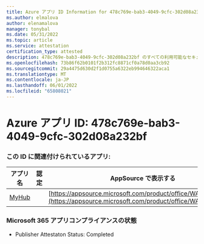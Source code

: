 ```yaml
---
title: Azure アプリ ID Information for 478c769e-bab3-4049-9cfc-302d08a232bf
ms.author: elmalova
author: elenamalova
manager: tonybal
ms.date: 05/31/2022
ms.topic: article
ms.service: attestation
certification_type: attested
description: 478c769e-bab3-4049-9cfc-302d08a232bf のすべての利用可能なセキュリティとコンプライアンス情報。
ms.openlocfilehash: 73b86f62b0101f2b312fc8871cf0a78d0aa3cb92
ms.sourcegitcommit: 29a4475d630d2f1d0755a6322eb994646322aca1
ms.translationtype: MT
ms.contentlocale: ja-JP
ms.lasthandoff: 06/01/2022
ms.locfileid: "65808021"
---
```

# <a name="azure-app-id-478c769e-bab3-4049-9cfc-302d08a232bf"></a>Azure アプリ ID: 478c769e-bab3-4049-9cfc-302d08a232bf


### <a name="apps-associated-with-this-id"></a>この ID に関連付けられているアプリ:
| **アプリ名** | **認定** | **AppSource で表示する** |
|--------------|---------------|-----------------------|
| [MyHub](../forward/WA200000726.md) |  | [https://appsource.microsoft.com/product/office/WA200000726](https://appsource.microsoft.com/product/office/WA200000726) |

### <a name="microsoft-365-app-compliance-status"></a>Microsoft 365 アプリコンプライアンスの状態
- Publisher Attestaton Status: Completed

